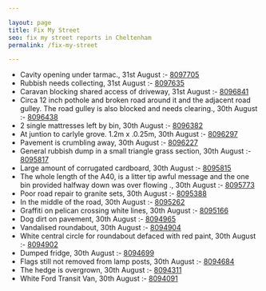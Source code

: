 ```yaml
---

layout: page
title: Fix My Street
seo: fix my street reports in Cheltenham
permalink: /fix-my-street

---
```


<!-- fix_marker starts -->

- Cavity opening under tarmac., 31st August :- [8097705](https://www.fixmystreet.com/report/8097705)
- Rubbish needs collecting, 31st August :- [8097635](https://www.fixmystreet.com/report/8097635)
- Caravan blocking shared access of driveway, 31st August :- [8096841](https://www.fixmystreet.com/report/8096841)
- Circa 12 inch pothole and broken road around it and the adjacent road gulley. The road gulley is also blocked and needs clearing., 30th August :- [8096438](https://www.fixmystreet.com/report/8096438)
- 2 single mattresses left by bin, 30th August :- [8096382](https://www.fixmystreet.com/report/8096382)
- At juntion to carlyle grove. 1.2m x .0.25m, 30th August :- [8096297](https://www.fixmystreet.com/report/8096297)
- Pavement is crumbling away, 30th August :- [8096227](https://www.fixmystreet.com/report/8096227)
- General rubbish dump in a small triangle grass section, 30th August :- [8095817](https://www.fixmystreet.com/report/8095817)
- Large amount of corrugated cardboard, 30th August :- [8095815](https://www.fixmystreet.com/report/8095815)
- The whole length of the A40, is a litter tip awful message and the one bin provided halfway down was over flowing ., 30th August :- [8095773](https://www.fixmystreet.com/report/8095773)
- Poor road repair to granite sets, 30th August :- [8095388](https://www.fixmystreet.com/report/8095388)
- In the middle of the road, 30th August :- [8095262](https://www.fixmystreet.com/report/8095262)
- Graffiti on pelican crossing white lines, 30th August :- [8095166](https://www.fixmystreet.com/report/8095166)
- Dog dirt on pavement, 30th August :- [8094965](https://www.fixmystreet.com/report/8094965)
- Vandalised roundabout, 30th August :- [8094904](https://www.fixmystreet.com/report/8094904)
- White central circle for roundabout defaced with red paint, 30th August :- [8094902](https://www.fixmystreet.com/report/8094902)
- Dumped fridge, 30th August :- [8094699](https://www.fixmystreet.com/report/8094699)
- Flags still not removed from lamp posts, 30th August :- [8094684](https://www.fixmystreet.com/report/8094684)
- The hedge is overgrown, 30th August :- [8094311](https://www.fixmystreet.com/report/8094311)
- White Ford Transit Van, 30th August :- [8094091](https://www.fixmystreet.com/report/8094091)

<!-- fix_marker ends -->